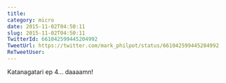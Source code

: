 ```yaml
---
title: 
category: micro
date: 2015-11-02T04:50:11
slug: 2015-11-02T04:50:11
TwitterId: 661042599445204992
TweetUrl: https://twitter.com/mark_philpot/status/661042599445204992
ReTweetUser: 
---
```


Katanagatari ep 4... daaaamn!